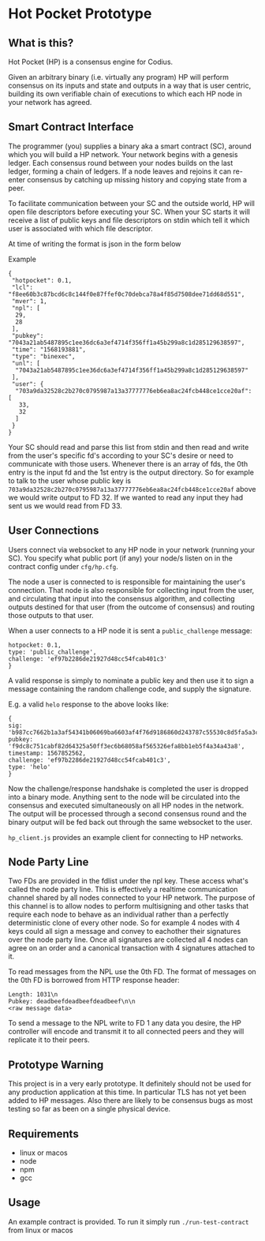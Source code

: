 # Hot Pocket Prototype
## What is this?
Hot Pocket (HP) is a consensus engine for Codius.

Given an arbitrary binary (i.e. virtually any program) HP will perform consensus on its inputs and state and outputs in a way that is user centric, building its own verifiable chain of executions to which each HP node in your network has agreed.

## Smart Contract Interface
The programmer (you) supplies a binary aka a smart contract (SC), around which you will build a HP network. Your network begins with a genesis ledger. Each consensus round between your nodes builds on the last ledger, forming a chain of ledgers. If a node leaves and rejoins it can re-enter consensus by catching up missing history and copying state from a peer.

To facilitate communication between your SC and the outside world, HP will open file descriptors before executing your SC. When your SC starts it will receive a list of public keys and file descriptors on stdin which tell it which user is associated with which file descriptor.

At time of writing the format is json in the form below

Example
```
{
 "hotpocket": 0.1,
 "lcl": "f8ee60b3c87bcd6c8c144f0e87ffef0c70debca78a4f85d7508dee71dd68d551",
 "mver": 1,
 "npl": [
  29,
  28
 ],
 "pubkey": "7043a21ab5487895c1ee36dc6a3ef4714f356ff1a45b299a8c1d285129638597",
 "time": "1568193881",
 "type": "binexec",
 "unl": [
  "7043a21ab5487895c1ee36dc6a3ef4714f356ff1a45b299a8c1d285129638597"
 ],
 "user": {
  "703a9da32528c2b270c0795987a13a37777776eb6ea8ac24fcb448ce1cce20af": [
   33,
   32
  ]
 }
}
```

Your SC should read and parse this list from stdin and then read and write from the user's specific fd's according to your SC's desire or need to communicate with those users. Whenever there is an array of fds, the 0th entry is the input fd and the 1st entry is the output directory. So for example to talk to the user whose public key is `703a9da32528c2b270c0795987a13a37777776eb6ea8ac24fcb448ce1cce20af` above we would write output to FD 32. If we wanted to read any input they had sent us we would read from FD 33.


## User Connections

Users connect via websocket to any HP node in your network (running your SC). You specify what public port (if any) your node/s listen on in the contract config under `cfg/hp.cfg`.

The node a user is connected to is responsible for maintaining the user's connection. That node is also responsible for collecting input from the user, and circulating that input into the consensus algorithm, and collecting outputs destined for that user (from the outcome of consensus) and routing those outputs to that user.

When a user connects to a HP node it is sent a `public_challenge` message:
```{
hotpocket: 0.1,
type: 'public_challenge',
challenge: 'ef97b2286de21927d48cc54fcab401c3'
}
```


A valid response is simply to nominate a public key and then use it to sign a message containing the random challenge code, and supply the signature.

E.g. a valid `helo` response to the above looks like:
```
{
sig: 'b987cc7662b1a3af54341b06069ba6603af4f76d9186860d243787c55530c8d5fa5a3c000fbeaabb662ed0b17c135a92632daf89421017a4a74e1cb00e0ca109',
pubkey: 'f9dc8c751cabf82d64325a50ff3ec6b68058af565326efa8bb1eb5f4a34a43a8',
timestamp: 1567852562,
challenge: 'ef97b2286de21927d48cc54fcab401c3',
type: 'helo'
}
```

Now the challenge/response handshake is completed the user is dropped into a binary mode. Anything sent to the node will be circulated into the consensus and executed simultaneously on all HP nodes in the network. The output will be processed through a second consensus round and the binary output will be fed back out through the same websocket to the user.

`hp_client.js` provides an example client for connecting to HP networks.

## Node Party Line
Two FDs are provided in the fdlist under the npl key. These access what's called the node party line. This is effectively a realtime communication channel shared by all nodes connected to your HP network. The purpose of this channel is to allow nodes to perform multisigning and other tasks that require each node to behave as an individual rather than a perfectly deterministic clone of every other node. So for example 4 nodes with 4 keys could all sign a message and convey to eachother their signatures over the node party line. Once all signatures are collected all 4 nodes can agree on an order and a canonical transaction with 4 signatures attached to it.

To read messages from the NPL use the 0th FD. The format of messages on the 0th FD is borrowed from HTTP response header:
```
Length: 1031\n
Pubkey: deadbeefdeadbeefdeadbeef\n\n
<raw message data>
```

To send a message to the NPL write to FD 1 any data you desire, the HP controller will encode and transmit it to all connected peers and they will replicate it to their peers.


## Prototype Warning
This project is in a very early prototype. It definitely should not be used for any production application at this time. In particular TLS has not yet been added to HP messages. Also there are likely to be consensus bugs as most testing so far as been on a single physical device.

## Requirements
 - linux or macos
 - node
 - npm
 - gcc
 
## Usage
An example contract is provided. To run it simply run `./run-test-contract` from linux or macos
